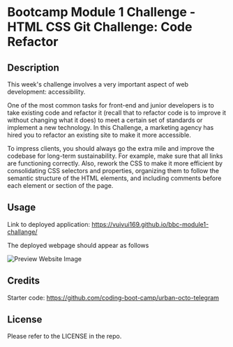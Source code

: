 # Bootcamp Module 1 Challenge - HTML CSS Git Challenge: Code Refactor

## Description

This week's challenge involves a very important aspect of web development: accessibility.

One of the most common tasks for front-end and junior developers is to take existing code and refactor it (recall that to refactor code is to improve it without changing what it does) to meet a certain set of standards or implement a new technology. In this Challenge, a marketing agency has hired you to refactor an existing site to make it more accessible.

To impress clients, you should always go the extra mile and improve the codebase for long-term sustainability. For example, make sure that all links are functioning correctly. Also, rework the CSS to make it more efficient by consolidating CSS selectors and properties, organizing them to follow the semantic structure of the HTML elements, and including comments before each element or section of the page.


## Usage

Link to deployed application: https://vuivui169.github.io/bbc-module1-challange/

The deployed webpage should appear as follows

![Preview Website Image](assets/images/digital-marketing-meeting.jpg)

## Credits

Starter code: https://github.com/coding-boot-camp/urban-octo-telegram

## License

Please refer to the LICENSE in the repo.